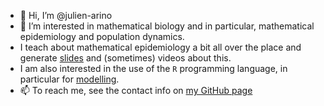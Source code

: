- 👋 Hi, I’m @julien-arino
- 👀 I’m interested in mathematical biology and in particular, mathematical epidemiology and population dynamics.
- I teach about mathematical epidemiology a bit all over the place and generate [slides](https://julien-arino.github.io/teaching/) and (sometimes) videos about this.
- I am also interested in the use of the `R` programming language, in particular for [modelling](https://julien-arino.github.io/R-for-modellers/).
- 📫 To reach me, see the contact info on [my GitHub page](https://julien-arino.github.io)

<!---
julien-arino/julien-arino is a ✨ special ✨ repository because its `README.md` (this file) appears on your GitHub profile.
You can click the Preview link to take a look at your changes.
--->
